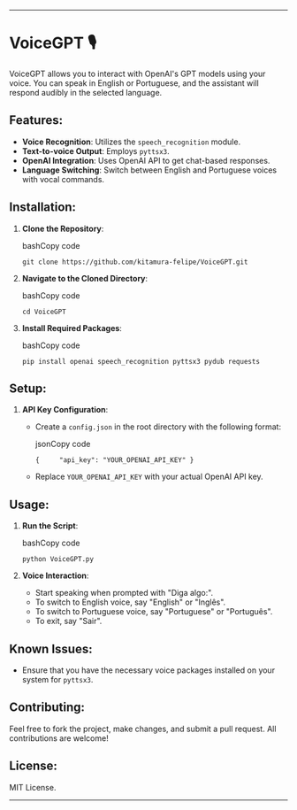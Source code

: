 
* * *

VoiceGPT 🎙️
============

VoiceGPT allows you to interact with OpenAI's GPT models using your voice. You can speak in English or Portuguese, and the assistant will respond audibly in the selected language.

Features:
---------

*   **Voice Recognition**: Utilizes the `speech_recognition` module.
*   **Text-to-voice Output**: Employs `pyttsx3`.
*   **OpenAI Integration**: Uses OpenAI API to get chat-based responses.
*   **Language Switching**: Switch between English and Portuguese voices with vocal commands.

Installation:
-------------

1.  **Clone the Repository**:
    
    bashCopy code
    
    `git clone https://github.com/kitamura-felipe/VoiceGPT.git`
    
2.  **Navigate to the Cloned Directory**:
    
    bashCopy code
    
    `cd VoiceGPT`
    
3.  **Install Required Packages**:
    
    bashCopy code
    
    `pip install openai speech_recognition pyttsx3 pydub requests`
    

Setup:
------

1.  **API Key Configuration**:
    *   Create a `config.json` in the root directory with the following format:
        
        jsonCopy code
        
        `{     "api_key": "YOUR_OPENAI_API_KEY" }`
        
    *   Replace `YOUR_OPENAI_API_KEY` with your actual OpenAI API key.

Usage:
------

1.  **Run the Script**:
    
    bashCopy code
    
    `python VoiceGPT.py`
    
2.  **Voice Interaction**:
    
    *   Start speaking when prompted with "Diga algo:".
    *   To switch to English voice, say "English" or "Inglês".
    *   To switch to Portuguese voice, say "Portuguese" or "Português".
    *   To exit, say "Sair".

Known Issues:
-------------

*   Ensure that you have the necessary voice packages installed on your system for `pyttsx3`.

Contributing:
-------------

Feel free to fork the project, make changes, and submit a pull request. All contributions are welcome!

License:
--------

MIT License.

* * *

